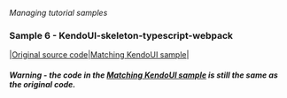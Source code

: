 _Managing tutorial samples_
### Sample 6 - KendoUI-skeleton-typescript-webpack

|[Original source code](https://github.com/aurelia/skeleton-navigation/tree/master/skeleton-esnext-webpack)|[Matching KendoUI sample](https://github.com/aurelia-ui-toolkits/kendoui-tutorials-code/tree/master/skeleton-typescript-webpack)|

#### _Warning - the code in the [Matching KendoUI sample](https://github.com/aurelia-ui-toolkits/kendoui-tutorials-code/tree/master/skeleton-typescript-webpack) is still the same as the original code._
